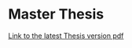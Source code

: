 # Master Thesis

<a href="https://github.com/Swapnilbhavsar15/Master-Thesis/blob/main/main.pdf" class="link">Link to the latest Thesis version pdf</a>
